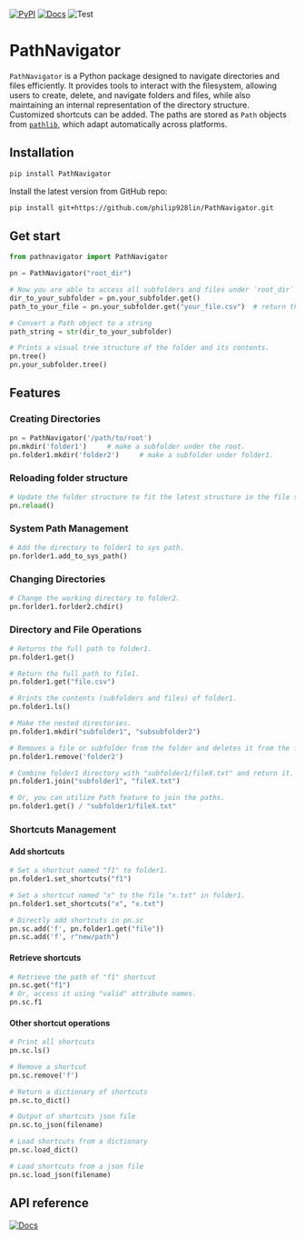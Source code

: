 [![PyPI](https://img.shields.io/pypi/v/pathnavigator)](https://pypi.org/project/pathnavigator/)
[![Docs](https://github.com/philip928lin/PathNavigator/actions/workflows/docs.yml/badge.svg)](https://philip928lin.github.io/PathNavigator/)
![Test](https://github.com/philip928lin/PathNavigator/actions/workflows/test.yml/badge.svg)

# PathNavigator

`PathNavigator` is a Python package designed to navigate directories and files efficiently. It provides tools to interact with the filesystem, allowing users to create, delete, and navigate folders and files, while also maintaining an internal representation of the directory structure. Customized shortcuts can be added. The paths are stored as `Path` objects from [`pathlib`](https://docs.python.org/3/library/pathlib.html), which adapt automatically across platforms. 


## Installation

```bash
pip install PathNavigator
```

Install the latest version from GitHub repo:
```bash
pip install git+https://github.com/philip928lin/PathNavigator.git
```

## Get start

```python
from pathnavigator import PathNavigator

pn = PathNavigator("root_dir")

# Now you are able to access all subfolders and files under `root_dir`
dir_to_your_subfolder = pn.your_subfolder.get()
path_to_your_file = pn.your_subfolder.get("your_file.csv")  # return the full path to your_file.csv.

# Convert a Path object to a string
path_string = str(dir_to_your_subfolder)

# Prints a visual tree structure of the folder and its contents.
pn.tree() 
pn.your_subfolder.tree()
```

## Features

### Creating Directories
```python
pn = PathNavigator('/path/to/root')
pn.mkdir('folder1')     # make a subfolder under the root.
pn.folder1.mkdir('folder2')     # make a subfolder under folder1.
```

### Reloading folder structure
```python
# Update the folder structure to fit the latest structure in the file system.
pn.reload() 
```

### System Path Management
```python
# Add the directory to folder1 to sys path.
pn.forlder1.add_to_sys_path()   
```

### Changing Directories
```python
# Change the working directory to folder2.
pn.forlder1.forlder2.chdir()    
```

### Directory and File Operations
```python
# Returns the full path to folder1.
pn.folder1.get()       

# Return the full path to file1.
pn.folder1.get("file.csv")  

# Rrints the contents (subfolders and files) of folder1.
pn.folder1.ls()         

# Make the nested directories.
pn.folder1.mkdir("subfolder1", "subsubfolder2")

# Removes a file or subfolder from the folder and deletes it from the filesystem.
pn.folder1.remove('folder2')    

# Combine folder1 directory with "subfolder1/fileX.txt" and return it.
pn.folder1.join("subfolder1", "fileX.txt") 

# Or, you can utilize Path feature to join the paths.
pn.folder1.get() / "subfolder1/fileX.txt"

```

### Shortcuts Management
#### Add shortcuts
```python
# Set a shortcut named "f1" to folder1.
pn.folder1.set_shortcuts("f1")

# Set a shortcut named "x" to the file "x.txt" in folder1.
pn.folder1.set_shortcuts("x", "x.txt")

# Directly add shortcuts in pn.sc
pn.sc.add('f', pn.folder1.get("file"))  
pn.sc.add('f', r"new/path")  
```

#### Retrieve shortcuts
```python
# Retrieve the path of "f1" shortcut
pn.sc.get("f1")  
# Or, access it using "valid" attribute names.
pn.sc.f1    
```

#### Other shortcut operations
```python
# Print all shortcuts
pn.sc.ls()       

# Remove a shortcut
pn.sc.remove('f')   

# Return a dictionary of shortcuts
pn.sc.to_dict()  

# Output of shortcuts json file
pn.sc.to_json(filename)  

# Load shortcuts from a dictionary
pn.sc.load_dict()  

# Load shortcuts from a json file
pn.sc.load_json(filename)  
```

## API reference
[![Docs](https://github.com/philip928lin/PathNavigator/actions/workflows/docs.yml/badge.svg)](https://philip928lin.github.io/PathNavigator/)